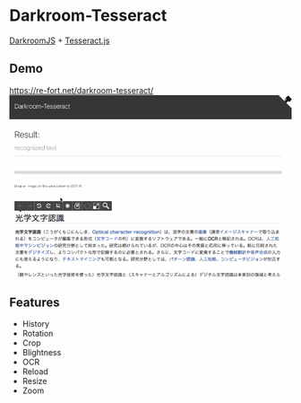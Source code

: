 Darkroom-Tesseract
======================

[DarkroomJS](https://github.com/MattKetmo/darkroomjs) + [Tesseract.js](https://github.com/naptha/tesseract.js)

## Demo
https://re-fort.net/darkroom-tesseract/
![screenshot](https://raw.githubusercontent.com/re-fort/darkroom-tesseract/gh-pages/image/demo.gif)

## Features
- History
- Rotation
- Crop
- Blightness
- OCR
- Reload
- Resize
- Zoom